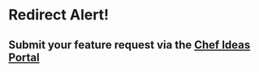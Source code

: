 # Redirect Alert!

## Submit your feature request via the [Chef Ideas Portal](https://chef-software.ideas.aha.io/)
